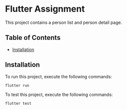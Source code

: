# Flutter Assignment

This project contains a person list and person detail page.

## Table of Contents

- [Installation](#installation)

## Installation

To run this project, execute the following commands:

```bash
flutter run
```

To test this project, execute the following commands:

```bash
flutter test
```





